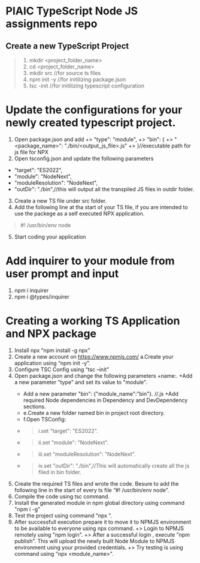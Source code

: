 # PIAIC TypeScript Node JS assignments repo
## Create a new TypeScript Project
> 1. mkdir <project_folder_name>
> 2. cd <project_folder_name>
> 3. mkdir src //for source ts files
> 4. npm init -y //for initilizing package.json
> 6. tsc -init //for initilizing typescript configuration

# Update the configurations for your newly created typescript project.
1. Open package.json and add 
+> "type": "module",
+>  "bin": {
+>    "<package_name>": "./bin/<output_js_file>.js" 
+> }//executable path for js file for NPX
2. Open tsconfig.json and update the following parameters
 + "target": "ES2022",
 + "module": "NodeNext",
 + "moduleResolution": "NodeNext",
 +  "outDir": "./bin",//this will output all the transpiled JS files in outdir folder.
3. Create a new TS file under src folder.
4. Add the following line at tha start of your TS file, if you are intended to use the packege as a self executed NPX application.
> #! /usr/bin/env node
5. Start coding your application

# Add inquirer to your module from user prompt and input
1. npm i inquirer
2. npm i @types/inquirer

# Creating a working TS Application and NPX package
1.	Install npx “npm install -g npx”
2.	Create a new account on https://www.npmjs.com/
		a.Create your application using “npm init -y”.
3.	Configure TSC Config using “tsc –init”
4.	Open package.json and change the following parameters
	+name:<Your Package Name>.
	+Add a new parameter "type" and set its value to "module".
	+ Add a new parameter "bin": {"module_name":"bin"}. //<executable js file genreated by ts compiler>.js
	+Add required Node dependencies in Dependency and DevDependency sections.
	+	e.Create a new folder named bin in project root directory.
	+	f.Open TSConfig:
	+	>	i.set "target": "ES2022".
	+	>	ii.set "module": "NodeNext".
	+	>	iii.set "moduleResolution": "NodeNext".
	+	>	iv.set "outDir": "./bin",//This will automatically create all the js filed in bin folder.
5.	Create the required TS files and wrote the code. Besure to add the following line in the start of every ts file “#! /usr/bin/env node”.
6.	Compile the code using tsc command.
7.	Install the generated module in npm global directory using command "npm i -g"
8.	Test the project using command "npx <PackageName>".
9.	After successfull execution prepare it to move it to NPMJS environment to be available to everyone using npx command.
	+>	Login to NPMJS remotely using "npm login".
	+>	After a successful login , execute "npm publish". This will upload the newly built Node Module to NPMJS environment using your provided credentials.
	+>	Try testing is using command using "npx <module_name>".
